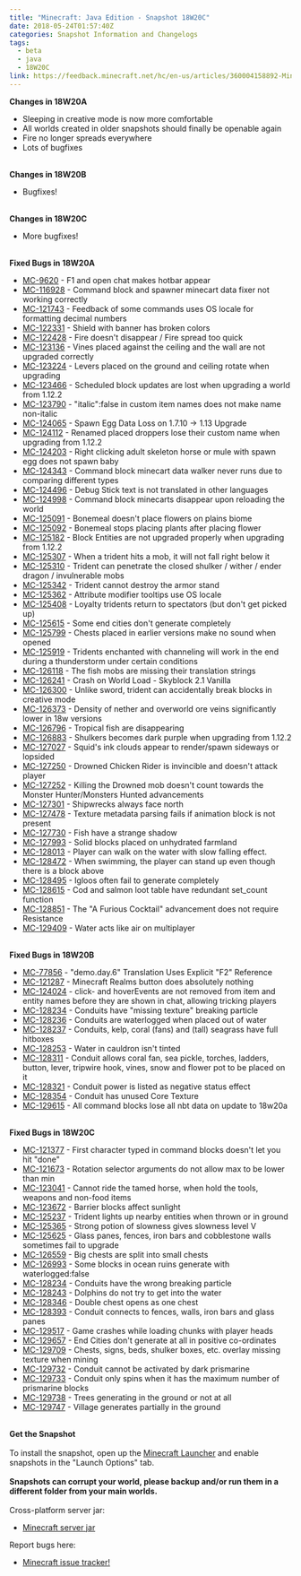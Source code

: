 ```yaml
---
title: "Minecraft: Java Edition - Snapshot 18W20C"
date: 2018-05-24T01:57:40Z
categories: Snapshot Information and Changelogs
tags:
  - beta
  - java
  - 18W20C
link: https://feedback.minecraft.net/hc/en-us/articles/360004158892-Minecraft-Java-Edition-Snapshot-18W20C
---
```


**Changes in 18W20A**

-   Sleeping in creative mode is now more comfortable
-   All worlds created in older snapshots should finally be openable again
-   Fire no longer spreads everywhere
-   Lots of bugfixes

\
**Changes in 18W20B**

-   Bugfixes!

\
**Changes in 18W20C**

-   More bugfixes!

\
**Fixed Bugs in 18W20A**

-   [MC-9620](https://bugs.mojang.com/browse/MC-9620) - F1 and open chat makes hotbar appear
-   [MC-116928](https://bugs.mojang.com/browse/MC-116928) - Command block and spawner minecart data fixer not working correctly
-   [MC-121743](https://bugs.mojang.com/browse/MC-121743) - Feedback of some commands uses OS locale for formatting decimal numbers
-   [MC-122331](https://bugs.mojang.com/browse/MC-122331) - Shield with banner has broken colors
-   [MC-122428](https://bugs.mojang.com/browse/MC-122428) - Fire doesn\'t disappear / Fire spread too quick
-   [MC-123136](https://bugs.mojang.com/browse/MC-123136) - Vines placed against the ceiling and the wall are not upgraded correctly
-   [MC-123224](https://bugs.mojang.com/browse/MC-123224) - Levers placed on the ground and ceiling rotate when upgrading
-   [MC-123466](https://bugs.mojang.com/browse/MC-123466) - Scheduled block updates are lost when upgrading a world from 1.12.2
-   [MC-123790](https://bugs.mojang.com/browse/MC-123790) - \"italic\":false in custom item names does not make name non-italic
-   [MC-124065](https://bugs.mojang.com/browse/MC-124065) - Spawn Egg Data Loss on 1.7.10 -\> 1.13 Upgrade
-   [MC-124112](https://bugs.mojang.com/browse/MC-124112) - Renamed placed droppers lose their custom name when upgrading from 1.12.2
-   [MC-124203](https://bugs.mojang.com/browse/MC-124203) - Right clicking adult skeleton horse or mule with spawn egg does not spawn baby
-   [MC-124343](https://bugs.mojang.com/browse/MC-124343) - Command block minecart data walker never runs due to comparing different types
-   [MC-124496](https://bugs.mojang.com/browse/MC-124496) - Debug Stick text is not translated in other languages
-   [MC-124998](https://bugs.mojang.com/browse/MC-124998) - Command block minecarts disappear upon reloading the world
-   [MC-125091](https://bugs.mojang.com/browse/MC-125091) - Bonemeal doesn\'t place flowers on plains biome
-   [MC-125092](https://bugs.mojang.com/browse/MC-125092) - Bonemeal stops placing plants after placing flower
-   [MC-125182](https://bugs.mojang.com/browse/MC-125182) - Block Entities are not upgraded properly when upgrading from 1.12.2
-   [MC-125307](https://bugs.mojang.com/browse/MC-125307) - When a trident hits a mob, it will not fall right below it
-   [MC-125310](https://bugs.mojang.com/browse/MC-125310) - Trident can penetrate the closed shulker / wither / ender dragon / invulnerable mobs
-   [MC-125342](https://bugs.mojang.com/browse/MC-125342) - Trident cannot destroy the armor stand
-   [MC-125362](https://bugs.mojang.com/browse/MC-125362) - Attribute modifier tooltips use OS locale
-   [MC-125408](https://bugs.mojang.com/browse/MC-125408) - Loyalty tridents return to spectators (but don\'t get picked up)
-   [MC-125615](https://bugs.mojang.com/browse/MC-125615) - Some end cities don\'t generate completely
-   [MC-125799](https://bugs.mojang.com/browse/MC-125799) - Chests placed in earlier versions make no sound when opened
-   [MC-125919](https://bugs.mojang.com/browse/MC-125919) - Tridents enchanted with channeling will work in the end during a thunderstorm under certain conditions
-   [MC-126118](https://bugs.mojang.com/browse/MC-126118) - The fish mobs are missing their translation strings
-   [MC-126241](https://bugs.mojang.com/browse/MC-126241) - Crash on World Load - Skyblock 2.1 Vanilla
-   [MC-126300](https://bugs.mojang.com/browse/MC-126300) - Unlike sword, trident can accidentally break blocks in creative mode
-   [MC-126373](https://bugs.mojang.com/browse/MC-126373) - Density of nether and overworld ore veins significantly lower in 18w versions
-   [MC-126796](https://bugs.mojang.com/browse/MC-126796) - Tropical fish are disappearing
-   [MC-126883](https://bugs.mojang.com/browse/MC-126883) - Shulkers becomes dark purple when upgrading from 1.12.2
-   [MC-127027](https://bugs.mojang.com/browse/MC-127027) - Squid\'s ink clouds appear to render/spawn sideways or lopsided
-   [MC-127250](https://bugs.mojang.com/browse/MC-127250) - Drowned Chicken Rider is invincible and doesn\'t attack player
-   [MC-127252](https://bugs.mojang.com/browse/MC-127252) - Killing the Drowned mob doesn\'t count towards the Monster Hunter/Monsters Hunted advancements
-   [MC-127301](https://bugs.mojang.com/browse/MC-127301) - Shipwrecks always face north
-   [MC-127478](https://bugs.mojang.com/browse/MC-127478) - Texture metadata parsing fails if animation block is not present
-   [MC-127730](https://bugs.mojang.com/browse/MC-127730) - Fish have a strange shadow
-   [MC-127993](https://bugs.mojang.com/browse/MC-127993) - Solid blocks placed on unhydrated farmland
-   [MC-128013](https://bugs.mojang.com/browse/MC-128013) - Player can walk on the water with slow falling effect.
-   [MC-128472](https://bugs.mojang.com/browse/MC-128472) - When swimming, the player can stand up even though there is a block above
-   [MC-128495](https://bugs.mojang.com/browse/MC-128495) - Igloos often fail to generate completely
-   [MC-128615](https://bugs.mojang.com/browse/MC-128615) - Cod and salmon loot table have redundant set_count function
-   [MC-128851](https://bugs.mojang.com/browse/MC-128851) - The \"A Furious Cocktail\" advancement does not require Resistance
-   [MC-129409](https://bugs.mojang.com/browse/MC-129409) - Water acts like air on multiplayer

\
**Fixed Bugs in 18W20B**

-   [MC-77856](https://bugs.mojang.com/browse/MC-77856) - \"demo.day.6\" Translation Uses Explicit \"F2\" Reference
-   [MC-121287](https://bugs.mojang.com/browse/MC-121287) - Minecraft Realms button does absolutely nothing
-   [MC-124024](https://bugs.mojang.com/browse/MC-124024) - click- and hoverEvents are not removed from item and entity names before they are shown in chat, allowing tricking players
-   [MC-128234](https://bugs.mojang.com/browse/MC-128234) - Conduits have \"missing texture\" breaking particle
-   [MC-128236](https://bugs.mojang.com/browse/MC-128236) - Conduits are waterlogged when placed out of water
-   [MC-128237](https://bugs.mojang.com/browse/MC-128237) - Conduits, kelp, coral (fans) and (tall) seagrass have full hitboxes
-   [MC-128253](https://bugs.mojang.com/browse/MC-128253) - Water in cauldron isn\'t tinted
-   [MC-128311](https://bugs.mojang.com/browse/MC-128311) - Conduit allows coral fan, sea pickle, torches, ladders, button, lever, tripwire hook, vines, snow and flower pot to be placed on it
-   [MC-128321](https://bugs.mojang.com/browse/MC-128321) - Conduit power is listed as negative status effect
-   [MC-128354](https://bugs.mojang.com/browse/MC-128354) - Conduit has unused Core Texture
-   [MC-129615](https://bugs.mojang.com/browse/MC-129615) - All command blocks lose all nbt data on update to 18w20a

\
**Fixed Bugs in 18W20C**

-   [MC-121377](https://bugs.mojang.com/browse/MC-121377) - First character typed in command blocks doesn\'t let you hit \"done\"
-   [MC-121673](https://bugs.mojang.com/browse/MC-121673) - Rotation selector arguments do not allow max to be lower than min
-   [MC-123041](https://bugs.mojang.com/browse/MC-123041) - Cannot ride the tamed horse, when hold the tools, weapons and non-food items
-   [MC-123672](https://bugs.mojang.com/browse/MC-123672) - Barrier blocks affect sunlight
-   [MC-125237](https://bugs.mojang.com/browse/MC-125237) - Trident lights up nearby entities when thrown or in ground
-   [MC-125365](https://bugs.mojang.com/browse/MC-125365) - Strong potion of slowness gives slowness level V
-   [MC-125625](https://bugs.mojang.com/browse/MC-125625) - Glass panes, fences, iron bars and cobblestone walls sometimes fail to upgrade
-   [MC-126559](https://bugs.mojang.com/browse/MC-126559) - Big chests are split into small chests
-   [MC-126993](https://bugs.mojang.com/browse/MC-126993) - Some blocks in ocean ruins generate with waterlogged:false
-   [MC-128234](https://bugs.mojang.com/browse/MC-128234) - Conduits have the wrong breaking particle
-   [MC-128243](https://bugs.mojang.com/browse/MC-128243) - Dolphins do not try to get into the water
-   [MC-128346](https://bugs.mojang.com/browse/MC-128346) - Double chest opens as one chest
-   [MC-128393](https://bugs.mojang.com/browse/MC-128393) - Conduit connects to fences, walls, iron bars and glass panes
-   [MC-129517](https://bugs.mojang.com/browse/MC-129517) - Game crashes while loading chunks with player heads
-   [MC-129657](https://bugs.mojang.com/browse/MC-129657) - End Cities don\'t generate at all in positive co-ordinates
-   [MC-129709](https://bugs.mojang.com/browse/MC-129709) - Chests, signs, beds, shulker boxes, etc. overlay missing texture when mining
-   [MC-129732](https://bugs.mojang.com/browse/MC-129732) - Conduit cannot be activated by dark prismarine
-   [MC-129733](https://bugs.mojang.com/browse/MC-129733) - Conduit only spins when it has the maximum number of prismarine blocks
-   [MC-129738](https://bugs.mojang.com/browse/MC-129738) - Trees generating in the ground or not at all
-   [MC-129747](https://bugs.mojang.com/browse/MC-129747) - Village generates partially in the ground

\
**Get the Snapshot**\
\
To install the snapshot, open up the [Minecraft Launcher](https://minecraft.net/download) and enable snapshots in the \"Launch Options\" tab.\
\
**Snapshots can corrupt your world, please backup and/or run them in a different folder from your main worlds.**\
\
Cross-platform server jar:

-   [Minecraft server jar](https://launcher.mojang.com/mc/game/18w20c/server/9e0ffb265e3771dc5c7b56f291b9c9d8f668f48b/server.jar)

Report bugs here:

-   [Minecraft issue tracker!](https://bugs.mojang.com/browse/MC)
